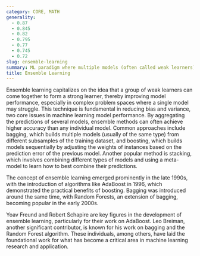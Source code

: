 ```yaml
---
category: CORE, MATH
generality:
  - 0.87
  - 0.845
  - 0.82
  - 0.795
  - 0.77
  - 0.745
  - 0.72
slug: ensemble-learning
summary: ML paradigm where multiple models (often called weak learners) are trained to solve the same problem and combined to improve the accuracy of predictions.
title: Ensemble Learning
---
```


Ensemble learning capitalizes on the idea that a group of weak learners can come together to form a strong learner, thereby improving model performance, especially in complex problem spaces where a single model may struggle. This technique is fundamental in reducing bias and variance, two core issues in machine learning model performance. By aggregating the predictions of several models, ensemble methods can often achieve higher accuracy than any individual model. Common approaches include bagging, which builds multiple models (usually of the same type) from different subsamples of the training dataset, and boosting, which builds models sequentially by adjusting the weights of instances based on the prediction error of the previous model. Another popular method is stacking, which involves combining different types of models and using a meta-model to learn how to best combine their predictions.

The concept of ensemble learning emerged prominently in the late 1990s, with the introduction of algorithms like AdaBoost in 1996, which demonstrated the practical benefits of boosting. Bagging was introduced around the same time, with Random Forests, an extension of bagging, becoming popular in the early 2000s.

Yoav Freund and Robert Schapire are key figures in the development of ensemble learning, particularly for their work on AdaBoost. Leo Breiman, another significant contributor, is known for his work on bagging and the Random Forest algorithm. These individuals, among others, have laid the foundational work for what has become a critical area in machine learning research and application.
